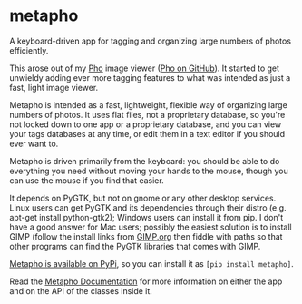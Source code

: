 metapho
=======

A keyboard-driven app for tagging and organizing large numbers of photos efficiently.

This arose out of my [Pho](http://shallowsky.com/software/pho/)
image viewer ([Pho on GitHub](https://github.com/akkana/pho)).
It started to get unwieldy adding ever more tagging features to what
was intended as just a fast, light image viewer.

Metapho is intended as a fast, lightweight, flexible way of organizing
large numbers of photos. It uses flat files, not a proprietary database,
so you're not locked down to one app or a proprietary database,
and you can view your tags databases at any time, or edit them in a
text editor if you should ever want to.

Metapho is driven primarily from the keyboard: you should be able to do
everything you need without moving your hands to the mouse, though
you can use the mouse if you find that easier.

It depends on PyGTK, but not on gnome or any other desktop services.
Linux users can get PyGTK and its dependencies through their distro
(e.g. apt-get install python-gtk2); Windows users can install it from pip.
I don't have a good answer for Mac users;
possibly the easiest solution is to install GIMP (follow the install
links from [GIMP.org](https://gimp.org) then fiddle with paths
so that other programs can find the PyGTK libraries that comes with GIMP.

[Metapho is available on PyPi](https://pypi.python.org/pypi/metapho/),
so you can install it as
`[pip install metapho]`.

Read the [Metapho Documentation](http://pythonhosted.org/metapho/)
for more information on either the app and on the API of the classes
inside it.
